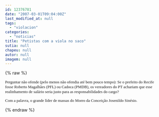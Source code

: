 ```yaml
---
id: 12376781
date: "2007-03-01T09:04:00Z"
last_modified_at: null
tags:
  - "violacion"
categories:
  - "noticias"
title: "Petistas com a viola no saco"
sutia: null
chapeu: null
autor: null
imagem: null
---
```

{% raw %}
<p><FONT face=Verdana size=2></p>
<p><P>Perguntar não ofende (pelo menos não ofendia até bem pouco tempo): Se o prefeito do Recife fosse Roberto Magalhães (PFL) ou Cadoca (PMDB), os vereadores do PT achariam que esse realinhamento de salário seria justo para as responsabilidades do cargo?</P></p>
<p><P>Com a palavra, o grande líder de massas do Morro da Conceição Josenildo Sinésio.</P></FONT> </p>
{% endraw %}